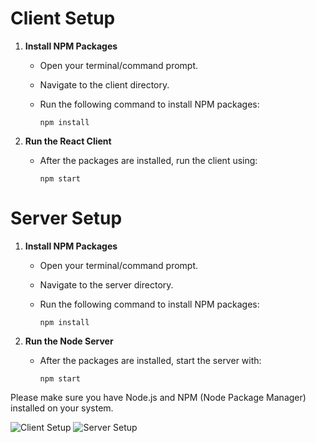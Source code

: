 # Client Setup

1. **Install NPM Packages**
   - Open your terminal/command prompt.
   - Navigate to the client directory.
   - Run the following command to install NPM packages:

     ```
     npm install
     ```

2. **Run the React Client**
   - After the packages are installed, run the client using:

     ```
     npm start
     ```

# Server Setup

1. **Install NPM Packages**
   - Open your terminal/command prompt.
   - Navigate to the server directory.
   - Run the following command to install NPM packages:

     ```
     npm install
     ```

2. **Run the Node Server**
   - After the packages are installed, start the server with:

     ```
     npm start
     ```

Please make sure you have Node.js and NPM (Node Package Manager) installed on your system.

![Client Setup](https://drive.google.com/file/d/1HnIrPx1zG340UrJfsqQCuR4QtEA7JJBz/view)
![Server Setup](insert_image_url_for_server_setup)
